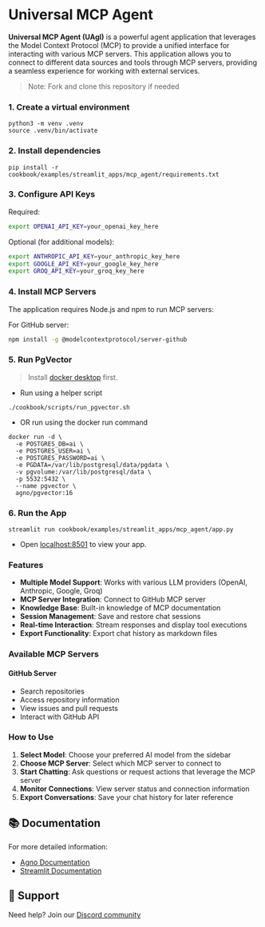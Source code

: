 # Universal MCP Agent

**Universal MCP Agent (UAgI)** is a powerful agent application that leverages the Model Context Protocol (MCP) to provide a unified interface for interacting with various MCP servers. This application allows you to connect to different data sources and tools through MCP servers, providing a seamless experience for working with external services.

> Note: Fork and clone this repository if needed

### 1. Create a virtual environment

```shell
python3 -m venv .venv
source .venv/bin/activate
```

### 2. Install dependencies

```shell
pip install -r cookbook/examples/streamlit_apps/mcp_agent/requirements.txt
```

### 3. Configure API Keys

Required:

```bash
export OPENAI_API_KEY=your_openai_key_here
```

Optional (for additional models):

```bash
export ANTHROPIC_API_KEY=your_anthropic_key_here
export GOOGLE_API_KEY=your_google_key_here
export GROQ_API_KEY=your_groq_key_here
```

### 4. Install MCP Servers

The application requires Node.js and npm to run MCP servers:

For GitHub server:
```bash
npm install -g @modelcontextprotocol/server-github
```

### 5. Run PgVector

> Install [docker desktop](https://docs.docker.com/desktop/install/mac-install/) first.

- Run using a helper script

```shell
./cookbook/scripts/run_pgvector.sh
```

- OR run using the docker run command

```shell
docker run -d \
  -e POSTGRES_DB=ai \
  -e POSTGRES_USER=ai \
  -e POSTGRES_PASSWORD=ai \
  -e PGDATA=/var/lib/postgresql/data/pgdata \
  -v pgvolume:/var/lib/postgresql/data \
  -p 5532:5432 \
  --name pgvector \
  agno/pgvector:16
```

### 6. Run the App

```shell
streamlit run cookbook/examples/streamlit_apps/mcp_agent/app.py
```

- Open [localhost:8501](http://localhost:8501) to view your app.

### Features

- **Multiple Model Support**: Works with various LLM providers (OpenAI, Anthropic, Google, Groq)
- **MCP Server Integration**: Connect to GitHub MCP server
- **Knowledge Base**: Built-in knowledge of MCP documentation
- **Session Management**: Save and restore chat sessions
- **Real-time Interaction**: Stream responses and display tool executions
- **Export Functionality**: Export chat history as markdown files

### Available MCP Servers

#### GitHub Server
- Search repositories
- Access repository information
- View issues and pull requests
- Interact with GitHub API

### How to Use

1. **Select Model**: Choose your preferred AI model from the sidebar
2. **Choose MCP Server**: Select which MCP server to connect to
3. **Start Chatting**: Ask questions or request actions that leverage the MCP server
4. **Monitor Connections**: View server status and connection information
5. **Export Conversations**: Save your chat history for later reference

## 📚 Documentation

For more detailed information:

- [Agno Documentation](https://docs.agno.com)
- [Streamlit Documentation](https://docs.streamlit.io)

## 🤝 Support

Need help? Join our [Discord community](https://agno.link/discord)